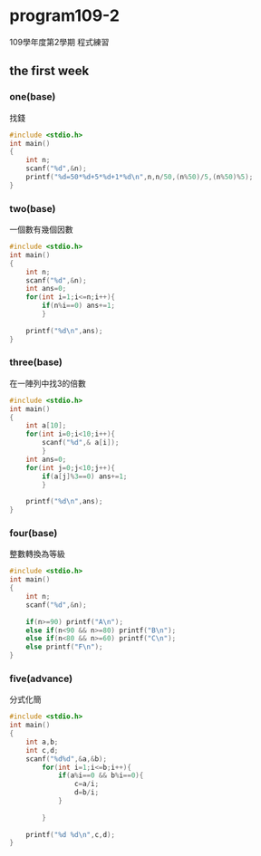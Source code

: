 # program109-2
109學年度第2學期 程式練習

## the first week

### one(base)
找錢
```C
#include <stdio.h>
int main()
{
	int n;
	scanf("%d",&n);
	printf("%d=50*%d+5*%d+1*%d\n",n,n/50,(n%50)/5,(n%50)%5);
}
```
### two(base)
一個數有幾個因數
```C
#include <stdio.h>
int main()
{
	int n;
	scanf("%d",&n);
	int ans=0;
	for(int i=1;i<=n;i++){
		if(n%i==0) ans+=1; 
		}
	
	printf("%d\n",ans);
}
```
### three(base)
在一陣列中找3的倍數
```C
#include <stdio.h>
int main()
{
	int a[10];
	for(int i=0;i<10;i++){
		scanf("%d",& a[i]);
		}
	int ans=0;
	for(int j=0;j<10;j++){
		if(a[j]%3==0) ans+=1; 
		}
		
	printf("%d\n",ans);
}
```
### four(base)
整數轉換為等級
```C
#include <stdio.h>
int main()
{
	int n;
	scanf("%d",&n);
	
	if(n>=90) printf("A\n");
	else if(n<90 && n>=80) printf("B\n");
	else if(n<80 && n>=60) printf("C\n");
	else printf("F\n");
}
```
### five(advance)
分式化簡
```C
#include <stdio.h>
int main()
{
	int a,b;
	int c,d;
	scanf("%d%d",&a,&b);
		for(int i=1;i<=b;i++){
			if(a%i==0 && b%i==0){
				c=a/i;
				d=b/i;
			}
		
		}
		
	printf("%d %d\n",c,d);
}
```
